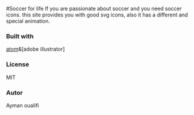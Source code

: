 #Soccer for life
If you are passionate about soccer and you need soccer icons. this site provides you with good svg icons, also it has a different and special animation.
### Built with
[atom](https://atom.io/)&[adobe illustrator]

### License
MIT

### Autor
Ayman oualifi
